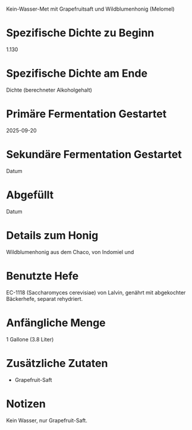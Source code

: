 # <Grapefruit-Melomel>
Kein-Wasser-Met mit Grapefruitsaft und Wildblumenhonig (Melomel)

# Spezifische Dichte zu Beginn
1.130

# Spezifische Dichte am Ende
Dichte (berechneter Alkoholgehalt)

# Primäre Fermentation Gestartet
2025-09-20

# Sekundäre Fermentation Gestartet
Datum

# Abgefüllt
Datum

# Details zum Honig
Wildblumenhonig aus dem Chaco, von Indomiel und 

# Benutzte Hefe
EC-1118 (Saccharomyces cerevisiae) von Lalvin, genährt mit abgekochter Bäckerhefe, separat rehydriert.

# Anfängliche Menge
1 Gallone (3.8 Liter)

# Zusätzliche Zutaten
- Grapefruit-Saft

# Notizen
Kein Wasser, nur Grapefruit-Saft.